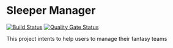 # Sleeper Manager

[![Build Status](https://travis-ci.com/murilocorreiab/sleeper-manager.svg?branch=main)](https://travis-ci.com/murilocorreiab/sleeper-manager)
[![Quality Gate Status](https://sonarcloud.io/api/project_badges/measure?project=murilocorreiab_sleeper-manager&metric=alert_status)](https://sonarcloud.io/dashboard?id=murilocorreiab_sleeper-manager)

This project intents to help users to manage their fantasy teams
